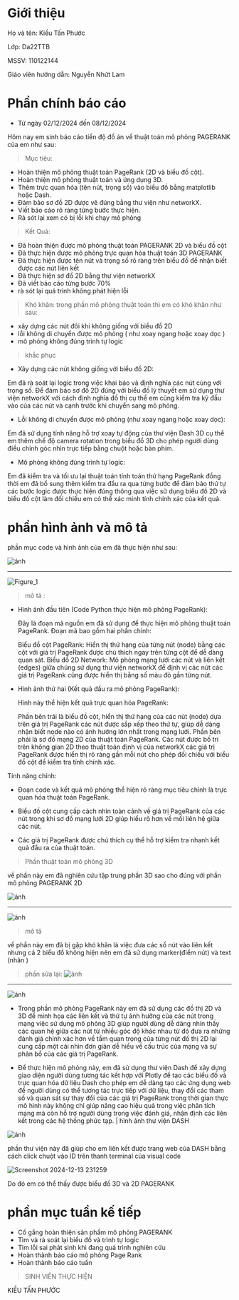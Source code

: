 # Giới thiệu
Họ và tên: Kiều Tấn Phước

Lớp: Da22TTB

MSSV: 110122144

Giáo viên hướng dẫn: Nguyễn Nhứt Lam

# Phần chính báo cáo

- Từ ngày 02/12/2024 đến 08/12/2024

Hôm nay em sinh báo cáo tiến độ đồ án về thuật toán mô phỏng PAGERANK của em như sau:

> Mục tiêu:
- Hoàn thiện mô phỏng thuật toán PageRank (2D và biểu đồ cột).
- Hoàn thiện mô phỏng thuật toán và ứng dụng 3D.
- Thêm trực quan hóa (tên nút, trọng số) vào biểu đồ bằng matplotlib hoặc Dash.
- Đảm bảo sơ đồ 2D được vẽ đúng bằng thư viện như networkX.
- Viết báo cáo rõ ràng từng bước thực hiện.
- Rà sót lại xem có bị lỗi khi chạy mô phỏng

> Kết Quả:
- Đã hoàn thiện được mô phỏng thuật toán PAGERANK 2D và biểu đồ cột
- Đã thực hiện được mô phỏng trực quan hóa thuật toán 3D PAGERANK
- Đã thực hiện được tên nút và trọng số rõ ràng trên biểu đồ để nhận biết được các nút liên kết
- Đã thực hiện sơ đồ 2D bằng thư viện networkX
- Đã viết báo cáo từng bước 70%
- rà sót lại quá trình không phát hiện lỗi

> Khó khăn:
trong phần mô phỏng thuật toán thì em có khó khăn như sau:
- xây dựng các nút đôi khi không giống với biểu đồ 2D
- lỗi không di chuyển được mô phỏng ( như xoay ngang hoặc xoay dọc )
- mô phỏng không đúng trình tự logic
> khắc phục

- Xây dựng các nút không giống với biểu đồ 2D:

Em đã rà soát lại logic trong việc khai báo và định nghĩa các nút cùng với trọng số. Để đảm bảo sơ đồ 2D đúng với biểu đồ lý thuyết em sử dụng thư viện networkX với cách định nghĩa đồ thị cụ thể em cũng kiểm tra kỹ đầu vào của các nút và cạnh trước khi chuyển sang mô phỏng.

- Lỗi không di chuyển được mô phỏng (như xoay ngang hoặc xoay dọc):
  
Em đã sử dụng tính năng hỗ trợ xoay tự động của thư viện Dash 3D cụ thể em thêm chế độ camera rotation trong biểu đồ 3D cho phép người dùng điều chỉnh góc nhìn trực tiếp bằng chuột hoặc bàn phím.

- Mô phỏng không đúng trình tự logic:

Em đã kiểm tra và tối ưu lại thuật toán tính toán thứ hạng PageRank đồng thời em đã bổ sung thêm kiểm tra đầu ra qua từng bước để đảm bảo thứ tự các bước logic được thực hiện đúng thông qua việc sử dụng biểu đồ 2D và biểu đồ cột làm đối chiếu em có thể xác minh tính chính xác của kết quả.

# phần hình ảnh và mô tả

phần mục code và hình ảnh của em đã thực hiện như sau: 

![ảnh](https://github.com/user-attachments/assets/b07d3f65-fc5c-4976-9cae-e1afa452d4ca) 

--------------------------------------------------------------------------------------

![Figure_1](https://github.com/user-attachments/assets/766e945d-f0a4-47f8-9369-0b168b11b967)


> mô tả :

- Hình ảnh đầu tiên (Code Python thực hiện mô phỏng PageRank):

    Đây là đoạn mã nguồn em đã sử dụng để thực hiện mô phỏng thuật toán PageRank.
    Đoạn mã bao gồm hai phần chính:
  
  Biểu đồ cột PageRank: Hiển thị thứ hạng của từng nút (node) bằng các cột với giá trị PageRank được chú thích ngay trên từng cột để dễ dàng quan sát.
  Biểu đồ 2D Network: Mô phỏng mạng lưới các nút và liên kết (edges) giữa chúng sử dụng thư viện networkX để định vị các nút các giá trị PageRank cũng được hiển thị bằng số màu đỏ gần từng nút.

- Hình ảnh thứ hai (Kết quả đầu ra mô phỏng PageRank):

    Hình này thể hiện kết quả trực quan hóa PageRank:
  
  Phần bên trái là biểu đồ cột, hiển thị thứ hạng của các nút (node) dựa trên giá trị PageRank các nút được sắp xếp theo thứ tự, giúp dễ dàng nhận biết node nào có ảnh hưởng lớn nhất trong mạng lưới.
  Phần bên phải là sơ đồ mạng 2D của thuật toán PageRank. Các nút được bố trí trên không gian 2D theo thuật toán định vị của networkX các giá trị PageRank được hiển thị rõ ràng gần mỗi nút cho phép đối chiếu với biểu đồ cột để kiểm tra tính chính xác.

Tính năng chính:

   - Đoạn code và kết quả mô phỏng thể hiện rõ ràng mục tiêu chính là trực quan hóa thuật toán PageRank.
    
   - Biểu đồ cột cung cấp cách nhìn toàn cảnh về giá trị PageRank của các nút trong khi sơ đồ mạng lưới 2D giúp hiểu rõ hơn về mối liên hệ giữa các nút.
    
   - Các giá trị PageRank được chú thích cụ thể hỗ trợ kiểm tra nhanh kết quả đầu ra của thuật toán.

> Phần thuật toán mô phỏng 3D

về phần này em đã nghiên cứu tập trung phần 3D sao cho đúng với phần mô phỏng PAGERANK 2D

![ảnh](https://github.com/user-attachments/assets/ce78cade-fffd-4906-801b-b7966d32387c)

--------------------------------------------------------------------------------------------

![ảnh](https://github.com/user-attachments/assets/f414703a-cc51-407a-8a40-ecd1119d66ea)

> mô tả

về phần này em đã bị gặp khó khăn là việc đưa các số nút vào liên kết nhưng cả 2 biểu đồ không hiện nên em đã sử dụng marker(điểm nút) và text (nhãn )

> phần sửa lại:
![ảnh](https://github.com/user-attachments/assets/9520b132-ab19-48cb-976e-d31196bbb026)

------------------------------------------------------------------------------------------

![ảnh](https://github.com/user-attachments/assets/544835e5-0c6a-4df2-b014-8c3a5a8ef7c4)

- Trong phần mô phỏng PageRank này em đã sử dụng các đồ thị 2D và 3D để minh họa các liên kết và thứ tự ảnh hưởng của các nút trong mạng việc sử dụng mô phỏng 3D giúp người dùng dễ dàng nhìn thấy các quan hệ giữa các nút từ nhiều góc độ khác nhau từ đó đưa ra những đánh giá chính xác hơn về tầm quan trọng của từng nút đồ thị 2D lại cung cấp một cái nhìn đơn giản dễ hiểu về cấu trúc của mạng và sự phân bổ của các giá trị PageRank.

- Để thực hiện mô phỏng này, em đã sử dụng thư viện Dash để xây dựng giao diện người dùng tương tác kết hợp với Plotly để tạo các biểu đồ và trực quan hóa dữ liệu Dash cho phép em dễ dàng tạo các ứng dụng web để người dùng có thể tương tác trực tiếp với dữ liệu, thay đổi các tham số và quan sát sự thay đổi của các giá trị PageRank trong thời gian thực mô hình này không chỉ giúp nâng cao hiệu quả trong việc phân tích mạng mà còn hỗ trợ người dùng trong việc đánh giá, nhận định các liên kết trong các hệ thống phức tạp.
| hình ảnh thư viện DASH

![ảnh](https://github.com/user-attachments/assets/b0de890c-385f-4cf6-9721-4900705bd9a9)

phần thư viện này đã giúp cho em liên kết được trang web của DASH bằng cách click chuột vào ID trên thanh terminal của visual code 

![Screenshot 2024-12-13 231259](https://github.com/user-attachments/assets/12dee205-0f98-4b2e-93ca-9d1db83960e3)

Do đó em có thể thấy được biểu đồ 3D và 2D PAGERANK

# phần mục tuần kế tiếp

- Cố gắng hoàn thiện sản phẩm mô phỏng PAGERANK
- Tìm và rà soát lại biểu đồ và trình tự logic
- Tìm lỗi sai phát sinh khi đang quá trình nghiên cứu
- Hoàn thành báo cáo mô phỏng Page Rank
- Hoàn thành báo cáo tuần

> SINH VIÊN THỰC HIỆN

KIỀU TẤN PHƯỚC









